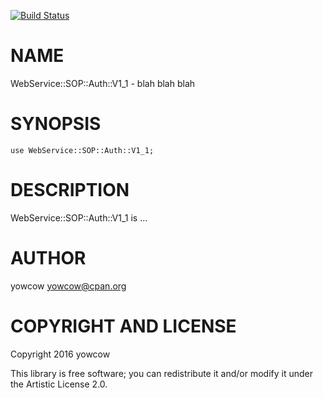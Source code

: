 [![Build Status](https://travis-ci.org/yowcow/p6-WebService-SOP-Auth-V1_1.svg?branch=master)](https://travis-ci.org/yowcow/p6-WebService-SOP-Auth-V1_1)

NAME
====

WebService::SOP::Auth::V1_1 - blah blah blah

SYNOPSIS
========

    use WebService::SOP::Auth::V1_1;

DESCRIPTION
===========

WebService::SOP::Auth::V1_1 is ...

AUTHOR
======

yowcow <yowcow@cpan.org>

COPYRIGHT AND LICENSE
=====================

Copyright 2016 yowcow

This library is free software; you can redistribute it and/or modify it under the Artistic License 2.0.
